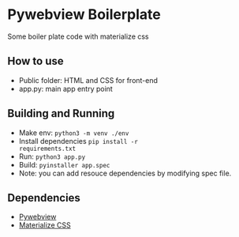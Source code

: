 # Pywebview Boilerplate
Some boiler plate code with materialize css

## How to use
 - Public folder: HTML and CSS for front-end
 - app.py: main app entry point


## Building and Running
- Make env:
    <code>python3 -m venv ./env</code>
- Install dependencies 
    <code>pip install -r requirements.txt</code>
- Run: 
    <code>python3 app.py</code>
- Build: 
    <code>pyinstaller app.spec</code>
- Note: you can add resouce dependencies by modifying spec file.


## Dependencies
- <a href = "https://github.com/r0x0r/pywebview">Pywebview</a>
- <a href = "https://github.com/Dogfalo/materialize">Materialize CSS </a>
